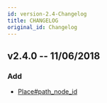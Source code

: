 ```yaml
---
id: version-2.4-Changelog
title: CHANGELOG
original_id: Changelog
---
```


## v2.4.0 -- 11/06/2018

### Add

- [Place#path_node_id](reference-02-place.md#model)